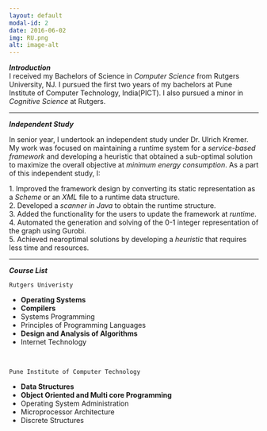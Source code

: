 ```yaml
---
layout: default
modal-id: 2
date: 2016-06-02
img: RU.png
alt: image-alt
---
```

**_Introduction_**<br>
I received my Bachelors of Science in _Computer Science_ from Rutgers University, NJ. I pursued the first two years of my bachelors at Pune Institute of Computer Technology, India(PICT). I also pursued a minor in _Cognitive Science_ at Rutgers. <br>

---------------------------------------------------------

**_Independent Study_**

In senior year, I undertook an independent study under Dr. Ulrich Kremer. My work was focused on maintaining a runtime system for a _service-based framework_ and developing a heuristic that obtained a sub-optimal solution to maximize the overall objective at _minimum energy consumption_. As a part of this independent study, I:

<left>
  1. Improved the framework design by converting its static   representation as a <i>Scheme</i> or an <i>XML</i> file to a runtime data structure. <br>
  <left>
  2. Developed a <i>scanner in Java</i> to obtain the runtime structure. <br>
  </left>
  3. Added the functionality for the users to update the framework at <i>runtime</i>. <br>
  4. Automated the generation and solving of the 0-­1   integer representation of the graph using Gurobi. <br>
  5. Achieved near­optimal solutions by developing a <i>heuristic</i> that requires less time and resources. <br>
</left>

--------------------------------------------------------
**_Course List_** <br>

`Rutgers Univeristy`

  - <b>Operating Systems</b>                 <br>
  - <b>Compilers </b>                        <br>
  - Systems Programming                      <br>
  - Principles of Programming Languages      <br>
  - <b>Design and Analysis of Algorithms</b> <br>
  - Internet Technology

<br>

`Pune Institute of Computer Technology`

  - <b>Data Structures</b>                    <br>
  - <b>Object Oriented and Multi core Programming</b> <br>
  - Operating System Administration           <br>
  - Microprocessor Architecture               <br>
  - Discrete Structures                       <br>
